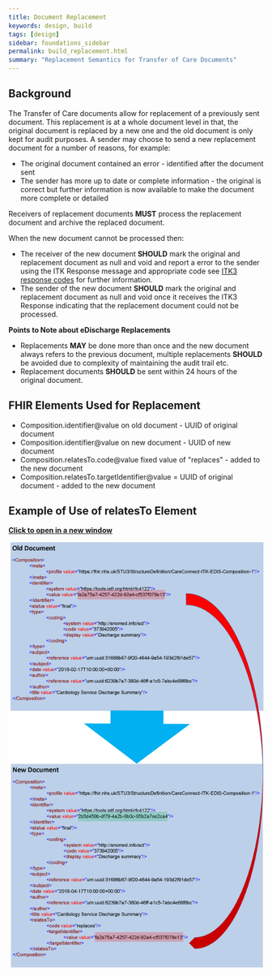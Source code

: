 ```yaml
---
title: Document Replacement
keywords: design, build
tags: [design]
sidebar: foundations_sidebar
permalink: build_replacement.html
summary: "Replacement Semantics for Transfer of Care Documents"
---
```


## Background ##

The Transfer of Care documents allow for replacement of a previously sent document. This replacement is at a whole document level in that, the original document is replaced by a new one and the old document is only kept for audit purposes. 
A sender may choose to send a new replacement document for a number of reasons, for example:

- The original document contained an error - identified after the document sent
- The sender has more up to date  or complete information - the original is correct but further information is now available to make the document more complete or detailed 

Receivers of replacement documents **MUST** process the replacement document and archive the replaced document.

When the new document cannot be processed then:

- The receiver of the new document **SHOULD** mark the original and replacement document as null and void and report a error to the sender using the ITK Response message and appropriate code see [ITK3 response codes](https://developer.nhs.uk/apis/itk3messagedistribution-2-9-0/explore_response_codes.html) for further information. 
- The sender of the new document **SHOULD** mark the original and replacement document as null and void once it receives the ITK3 Response indicating that the replacement document could not be processed.

**Points to Note about eDischarge Replacements**

- Replacements **MAY** be done more than once and the new document always refers to the previous document, multiple replacements **SHOULD** be avoided due to complexity of maintaining the audit trail etc.
- Replacement documents **SHOULD** be sent within 24 hours of the original document. 


## FHIR Elements Used for Replacement ##

- Composition.identifier@value on old document - UUID of original document
- Composition.identifier@value on new document - UUID of new document
- Composition.relatesTo.code@value fixed value of "replaces" - added to the new document 
- Composition.relatesTo.targetIdentifier@value = UUID of original document - added to the new document 

## Example of Use of relatesTo Element ##

<a href="images/build/ReplacementDiagram.png" target="_blank" style="width: 100%;max-width: 100%;"><b>Click to open in a new window</b></a>

<img src="images/build/ReplacementDiagram.png" style="width:auto;height: auto;"/>






